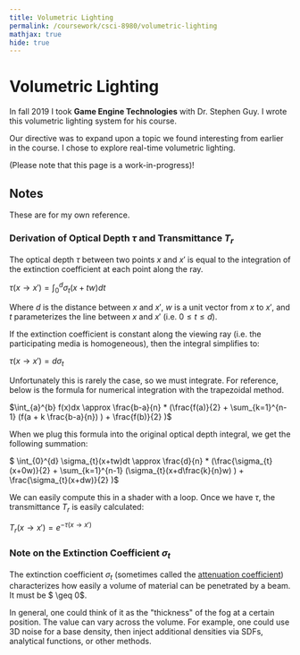 ```yaml
---
title: Volumetric Lighting
permalink: /coursework/csci-8980/volumetric-lighting
mathjax: true
hide: true
---
```


# Volumetric Lighting

In fall 2019 I took **Game Engine Technologies** with Dr. Stephen Guy. I wrote this volumetric lighting system for his course.

Our directive was to expand upon a topic we found interesting from earlier in the course. I chose to explore real-time volumetric lighting.

(Please note that this page is a work-in-progress)!

## Notes

These are for my own reference.

### Derivation of Optical Depth $\tau$ and Transmittance $T_{r}$

The optical depth $\tau$ between two points $x$ and $x'$ is equal to the integration of the extinction coefficient at each point along the ray.

$\tau (x\rightarrow x') = \int_{0}^{d} \sigma_{t} (x+tw)dt$

<!-- TODO: this is confusing to use d for distance since its used for derivation, and t for parameterization of ray since it already denotes the extinction coefficient. -->

Where $d$ is the distance between $x$ and $x'$, $w$ is a unit vector from $x$ to $x'$, and $t$ parameterizes the line between $x$ and $x'$ (i.e. $0 \leq t \leq d$).

If the extinction coefficient is constant along the viewing ray (i.e. the participating media is homogeneous), then the integral simplifies to:

$\tau (x \rightarrow x') = d \sigma_{t}$

Unfortunately this is rarely the case, so we must integrate. For reference, below is the formula for numerical integration with the trapezoidal method.

$\int_{a}^{b} f(x)dx \approx \frac{b-a}{n} * (\frac{f(a)}{2} + \sum_{k=1}^{n-1} (f(a + k \frac{b-a}{n}) ) + \frac{f(b)}{2} )$

When we plug this formula into the original optical depth integral, we get the following summation:

$ \int_{0}^{d} \sigma_{t}(x+tw)dt \approx \frac{d}{n} * (\frac{\sigma_{t}(x+0w)}{2} + \sum_{k=1}^{n-1} (\sigma_{t}(x+d\frac{k}{n}w) ) + \frac{\sigma_{t}(x+dw)}{2} )$

We can easily compute this in a shader with a loop. Once we have $\tau$, the transmittance $T_{r}$ is easily calculated:

$T_{r}(x \rightarrow x') = e^{-\tau(x \rightarrow x')}$

### Note on the Extinction Coefficient $\sigma_{t}$

The extinction coefficient $\sigma_{t}$ (sometimes called the [attenuation coefficient](https://en.wikipedia.org/wiki/Attenuation_coefficient)) characterizes how easily a volume of material can be penetrated by a beam. It must be $ \geq 0$.

In general, one could think of it as the "thickness" of the fog at a certain position. The value can vary across the volume. For example, one could use 3D noise for a base density, then inject additional densities via SDFs, analytical functions, or other methods.
